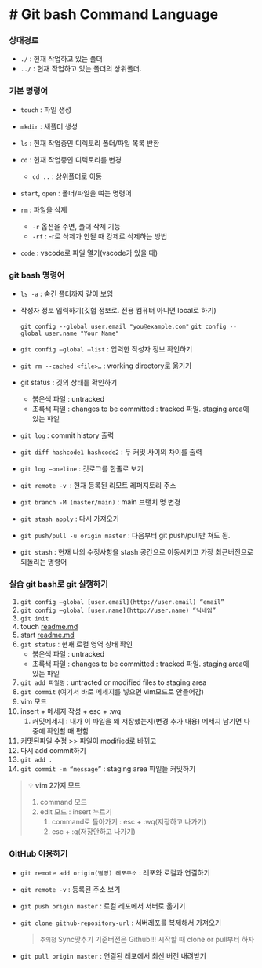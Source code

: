 # # Git bash Command Language

### 상대경로

- `./` : 현재 작업하고 있는 폴더
- `../` : 현재 작업하고 있는 폴더의 상위폴더.

### 기본 명령어

- `touch` : 파일 생성

- `mkdir` : 새폴더 생성

- `ls` : 현재 작업중인 디렉토리 폴더/파일 목록 반환

- `cd` : 현재 작업중인 디렉토리를 변경
  
  - `cd ..` : 상위폴더로 이동

- `start`, `open` : 폴더/파일을 여는 명령어

- `rm` : 파일을 삭제
  
  - `-r` 옵션을 주면, 폴더 삭제 기능
  - `-rf` : -r로 삭제가 안될 때 강제로 삭제하는 방법

- `code` : vscode로 파일 열기(vscode가 있을 때)

### git bash 명령어

- `ls -a` : 숨긴 폴더까지 같이 보임

- 작성자 정보 입력하기(깃헙 정보로. 전용 컴퓨터 아니면 local로 하기)
  
  `git config --global user.email "you@example.com"`
  `git config --global user.name "Your Name"`

- `git config —global —list` : 입력한 작성자 정보 확인하기

- `git rm --cached <file>…`  : working directory로 옮기기

- git status : 깃의 상태를 확인하기
  
  - 붉은색 파일 : untracked
  - 초록색 파일 : changes to be committed : tracked 파일. staging area에 있는 파일

- `git log` : commit history 출력

- `git diff hashcode1 hashcode2` : 두 커밋 사이의 차이를 출력

- `git log —oneline` : 깃로그를 한줄로 보기

- `git remote -v `: 현재 등록된 리모트 레퍼지토리 주소

- `git branch -M (master/main)` : main 브랜치 명 변경
  
  

- `git stash apply` : 다시 가져오기

- `git push/pull -u origin master` : 다음부터 git push/pull만 쳐도 됨.

- `git stash` : 현재 나의 수정사항을 stash 공간으로 이동시키고 가장 최근버전으로 되돌리는 명령어
  
  

### 실습 **git bash로 git 실행하기**

1. `git config —global [user.email](http://user.email) “email”`
2. `git config —global [user.name](http://user.name) “닉네임”`
3. `git init`
4. touch [readme.md](http://readme.md)
5. start [readme.md](http://readme.md)
6. `git status` : 현재 로컬 영역 상태 확인
   - 붉은색 파일 : untracked
   - 초록색 파일 : changes to be committed : tracked 파일. staging area에 있는 파일
7. `git add 파일명` : untracted or modified files to staging area
8. `git commit` (여기서 바로 메세지를 넣으면 vim모드로 안들어감)
9. vim 모드
10. insert + 메세지 작성 + esc + :wq
    1. 커밋메세지 : 내가 이 파일을 왜 저장했는지(변경 추가 내용) 메세지 남기면 나중에 확인할 때 편함
11. 커밋된파일 수정 >> 파일이 modified로 바뀌고
12. 다시 add commit하기
13. `git add . `
14. `git commit -m “message”` : staging area 파일들 커밋하기

> 💡 **vim 2가지 모드**
> 
> 1. command 모드
> 2. edit 모드 : insert 누르기
>    1. command로 돌아가기 : esc + :wq(저장하고 나가기)
>    2. esc + :q(저장안하고 나가기)

### GitHub 이용하기

- `git remote add origin(별명) 레포주소` : 레포와 로컬과 연결하기

- `git remote -v` : 등록된 주소 보기

- `git push origin master` : 로컬 레포에서 서버로 옮기기

- `git clone github-repository-url` : 서버레포를 복제해서 가져오기
  
  > `주의점` Sync맞추기
  > 기준버전은 Github!!!
  > 시작할 때 clone or pull부터 하자

- `git pull origin master` : 연결된 레포에서 최신 버전 내려받기
